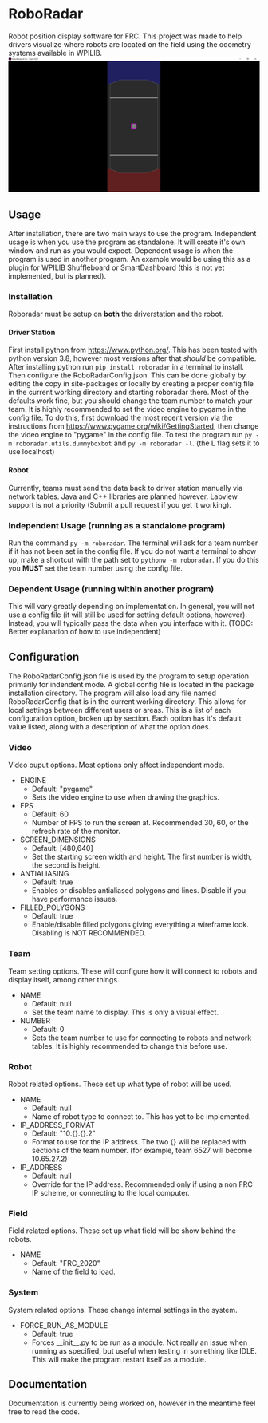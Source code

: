 # RoboRadar
Robot position display software for FRC. This project was made to help drivers visualize where robots are located on the field using the odometry systems available in WPILIB.
![Screenshot of RoboRadar](https://raw.githubusercontent.com/Short-SirKit-6527/RoboRadar/master/docs/images/Screenshot-001.png)
## Usage
After installation, there are two main ways to use the program. Independent usage is when you use the program as standalone. It will create it's own window and run as you would expect. Dependent usage is when the program is used in another program. An example would be using this as a plugin for WPILIB Shuffleboard or SmartDashboard (this is not yet implemented, but is planned).
### Installation
Roboradar must be setup on **both** the driverstation and the robot.
#### Driver Station
First install python from https://www.python.org/. This has been tested with python version 3.8, however most versions after that *should* be compatible. After installing python run `pip install roboradar` in a terminal to install. Then configure the RoboRadarConfig.json. This can be done globally by editing the copy in site-packages or locally by creating a proper config file in the current working directory and starting roboradar there. Most of the defaults work fine, but you should change the team number to match your team. It is highly recommended to set the video engine to pygame in the config file. To do this, first download the most recent version via the instructions from https://www.pygame.org/wiki/GettingStarted, then change the video engine to "pygame" in the config file. To test the program run `py -m roboradar.utils.dummyboxbot` and `py -m roboradar -l`. (the L flag sets it to use localhost)
#### Robot
Currently, teams must send the data back to driver station manually via network tables. Java and C++ libraries are planned however. Labview support is not a priority (Submit a pull request if you get it working).
### Independent Usage (running as a standalone program)
Run the command `py -m roboradar`. The terminal will ask for a team number if it has not been set in the config file.
If you do not want a terminal to show up, make a shortcut with the path set to `pythonw -m roboradar`. If you do this you **MUST** set the team number using the config file.
### Dependent Usage (running within another program)
This will vary greatly depending on implementation. In general, you will not use a config file (it will still be used for setting default options, however). Instead, you will typically pass the data when you interface with it. (TODO: Better explanation of how to use independent)
## Configuration
The RoboRadarConfig.json file is used by the program to setup operation primarily for indendent mode. A global config file is located in the package installation directory. The program will also load any file named RoboRadarConfig that is in the current working directory. This allows for local settings between different users or areas.
This is a list of each configuration option, broken up by section. Each option has it's default value listed, along with a description of what the option does.
### Video
Video ouput options. Most options only affect independent mode.
* ENGINE
  * Default: "pygame"
  * Sets the video engine to use when drawing the graphics.
* FPS
  * Default: 60
  * Number of FPS to run the screen at. Recommended 30, 60, or the refresh rate of the monitor.
* SCREEN_DIMENSIONS
  * Default: [480,640]
  * Set the starting screen width and height. The first number is width, the second is height.
* ANTIALIASING
  * Default: true
  * Enables or disables antialiased polygons and lines. Disable if you have performance issues.
* FILLED_POLYGONS
  * Default: true
  * Enable/disable filled polygons giving everything a wireframe look. Disabling is NOT RECOMMENDED.
### Team
Team setting options. These will configure how it will connect to robots and display itself, among other things.
* NAME
  * Default: null
  * Set the team name to display. This is only a visual effect.
* NUMBER
  * Default: 0
  * Sets the team number to use for connecting to robots and network tables. It is highly recommended to change this before use.
### Robot
Robot related options. These set up what type of robot will be used.
* NAME
  * Default: null
  * Name of robot type to connect to. This has yet to be implemented.
* IP_ADDRESS_FORMAT
  * Default: "10.{}.{}.2"
  * Format to use for the IP address. The two {} will be replaced with sections of the team number. (for example, team 6527 will become 10.65.27.2)
* IP_ADDRESS
  * Default: null
  * Override for the IP address. Recommended only if using a non FRC IP scheme, or connecting to the local computer.
### Field
Field related options. These set up what field will be show behind the robots.
* NAME
  * Default: "FRC_2020"
  * Name of the field to load.
### System
System related options. These change internal settings in the system.
* FORCE_RUN_AS_MODULE
  * Default: true
  * Forces \_\_init\_\_.py to be run as a module. Not really an issue when running as specified, but useful when testing in something like IDLE. This will make the program restart itself as a module.
## Documentation
Documentation is currently being worked on, however in the meantime feel free to read the code.
